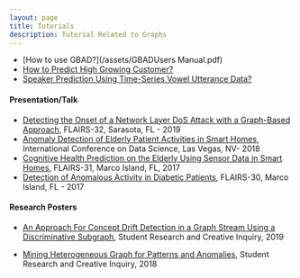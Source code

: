 ```yaml
---
layout: page
title: Tutorials
description: Tutorial Related to Graphs
---
```


- [How to use GBAD?](/assets/GBADUsers Manual.pdf)
- [How to Predict High Growing Customer?](https://github.com/rpaudel42/GrowthPrediction/blob/master/predicting_customer.ipynb)
- [Speaker Prediction Using Time-Series Vowel Utterance Data?](/pages/speakerclassification.md)

#### Presentation/Talk
- [Detecting the Onset of a Network Layer DoS Attack with a Graph-Based Approach](/assets/FLAIRS_2019.pdf), FLAIRS-32, Sarasota, FL - 2019
- [Anomaly Detection of Elderly Patient Activities in Smart Homes](/assets/anomaly-detection-elderly-3.pdf), International Conference on Data Science, Las Vegas, NV- 2018
- [Cognitive Health Prediction on the Elderly Using Sensor Data in Smart Homes](/assets/FLAIR_2018.pdf), FLAIRS-31, Marco Island, FL, 2017
- [Detection of Anomalous Activity in Diabetic Patients](/assets/FLAIRS_2017.pdf), FLAIRS-30, Marco Island, FL - 2017

#### Research Posters

- [An Approach For Concept Drift Detection in a Graph Stream
Using a Discriminative Subgraph](/assets/Paudel-Poster-Research-Day.pdf), Student Research and Creative Inquiry, 2019

- [Mining Heterogeneous Graph for Patterns and
Anomalies](/assets/heterogenous-graph.pdf), Student Research and Creative Inquiry, 2018
